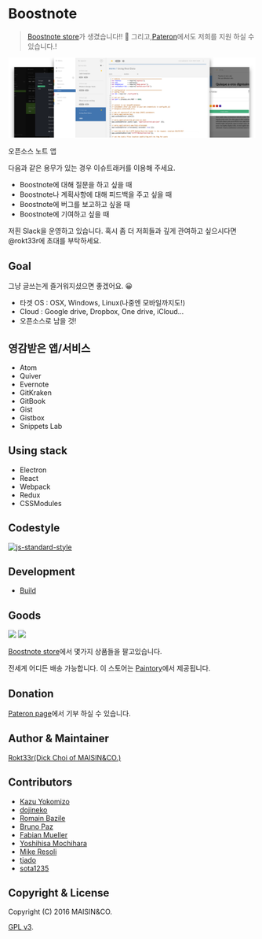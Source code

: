 # Boostnote

> [Boostnote store](https://boostnote.paintory.com/)가 생겼습니다!! :tada: 그리고,[Pateron](https://www.patreon.com/boostnote)에서도 저희를 지원 하실 수 있습니다.!

![Boostnote app screenshot](./resources/repository/top.png)

오픈소스 노트 앱

다음과 같은 용무가 있는 경우 이슈트래커를 이용해 주세요.
- Boostnote에 대해 질문을 하고 싶을 때
- Boostnote나 계획사항에 대해 피드백을 주고 싶을 때
- Boostnote에 버그를 보고하고 싶을 때
- Boostnote에 기여하고 싶을 때

저흰 Slack을 운영하고 있습니다. 혹시 좀 더 저희들과 깊게 관여하고 싶으시다면 @rokt33r에 초대를 부탁하세요.

## Goal

그냥 글쓰는게 즐거워지셨으면 좋겠어요. :grinning:

- 타겟 OS : OSX, Windows, Linux(나중엔 모바일까지도!)
- Cloud : Google drive, Dropbox, One drive, iCloud...
- 오픈소스로 남을 것!

## 영감받은 앱/서비스

- Atom
- Quiver
- Evernote
- GitKraken
- GitBook
- Gist
- Gistbox
- Snippets Lab

## Using stack

- Electron
- React
- Webpack
- Redux
- CSSModules

## Codestyle

[![js-standard-style](https://cdn.rawgit.com/feross/standard/master/badge.svg)](https://github.com/feross/standard)

## Development

- [Build](docs/build.md)

## Goods

<img src="https://boostnote.io/images/t3.png" width="250"/>
<img src="https://boostnote.io/images/t1.png" width="250"/>

[Boostnote store](https://boostnote.paintory.com/)에서 몇가지 상품들을 팔고있습니다.

전세계 어디든 배송 가능합니다. 이 스토어는 [Paintory](https://paintory.com/)에서 제공됩니다.

## Donation

[Pateron page](https://www.patreon.com/boostnote)에서 기부 하실 수 있습니다.

## Author & Maintainer

[Rokt33r(Dick Choi of MAISIN&CO.)](https://github.com/rokt33r)

## Contributors

- [Kazu Yokomizo](https://github.com/kazup01)
- [dojineko](https://github.com/dojineko)
- [Romain Bazile](https://github.com/gromain)
- [Bruno Paz](https://github.com/brpaz)
- [Fabian Mueller](https://github.com/dotcs)
- [Yoshihisa Mochihara](https://github.com/yosmoc)
- [Mike Resoli](https://github.com/mikeres0)
- [tjado](https://github.com/tejado)
- [sota1235](https://github.com/sota1235)

## Copyright & License

Copyright (C) 2016 MAISIN&CO.

[GPL v3](./LICENSE).
